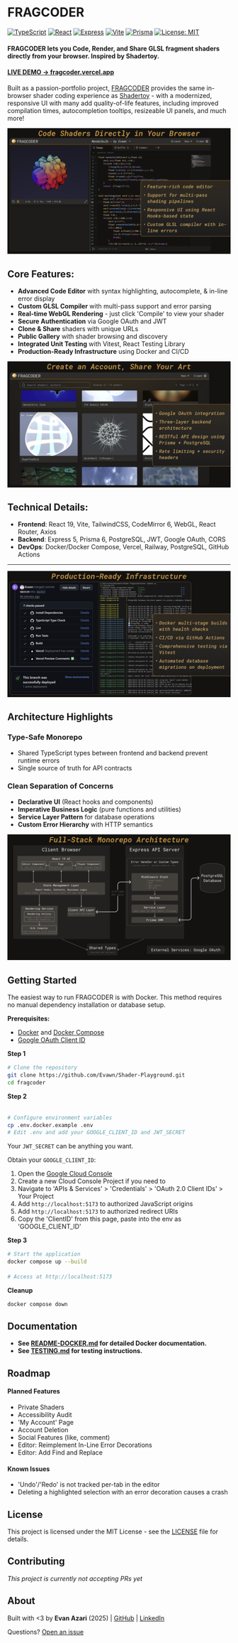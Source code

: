 # FRAGCODER
[![TypeScript](https://img.shields.io/badge/TypeScript-5.0-blue.svg)](https://www.typescriptlang.org/)
[![React](https://img.shields.io/badge/React-19-61dafb.svg)](https://reactjs.org/)
[![Express](https://img.shields.io/badge/Express-5.0-000000.svg)](https://expressjs.com/)
[![Vite](https://img.shields.io/badge/Vite-6.0-646CFF.svg)](https://vitejs.dev/)
[![Prisma](https://img.shields.io/badge/Prisma-6.0-2D3748.svg)](https://www.prisma.io/)
[![License: MIT](https://img.shields.io/badge/License-MIT-yellow.svg)](./LICENSE)

#### FRAGCODER lets you Code, Render, and Share GLSL fragment shaders directly from your browser. Inspired by Shadertoy.

#### **[LIVE DEMO → fragcoder.vercel.app](https://fragcoder.vercel.app)**

Built as a passion-portfolio project, [FRAGCODER](https://fragcoder.vercel.app) provides the same in-browser shader coding experience as [Shadertoy](https://shadertoy.com) - with a modernized, responsive UI with many add quality-of-life features, including improved compilation times, autocompletion tooltips, resizeable UI panels, and much more!

![Shader Gallery](images/Editor%20Slide.png)

## Core Features:
- **Advanced Code Editor** with syntax highlighting, autocomplete, & in-line error display
- **Custom GLSL Compiler** with multi-pass support and error parsing
- **Real-time WebGL Rendering** - just click 'Compile' to view your shader
- **Secure Authentication** via Google OAuth and JWT
- **Clone & Share** shaders with unique URLs
- **Public Gallery** with shader browsing and discovery
- **Integrated Unit Testing** with Vitest, React Testing Library
- **Production-Ready Infrastructure** using Docker and CI/CD

![Shader Gallery](images/Gallery%20Slide.png)

## Technical Details:
- **Frontend**: React 19, Vite, TailwindCSS, CodeMirror 6, WebGL, React Router, Axios
- **Backend**: Express 5, Prisma 6, PostgreSQL, JWT, Google OAuth, CORS
- **DevOps**: Docker/Docker Compose, Vercel, Railway, PostgreSQL, GitHub Actions

---

![DevOps Pipeline](images/DevOps%20Slide.png)

## Architecture Highlights

### Type-Safe Monorepo
- Shared TypeScript types between frontend and backend prevent runtime errors
- Single source of truth for API contracts

### Clean Separation of Concerns
- **Declarative UI** (React hooks and components)
- **Imperative Business Logic** (pure functions and utilities)
- **Service Layer Pattern** for database operations
- **Custom Error Hierarchy** with HTTP semantics

![Technical Architecture](images/Technical%20Architecture.png)

## Getting Started
The easiest way to run FRAGCODER is with Docker. This method requires no manual dependency installation or database setup.

**Prerequisites:**
- [Docker](https://docs.docker.com/get-docker/) and [Docker Compose](https://docs.docker.com/compose/install/)
- [Google OAuth Client ID](https://console.cloud.google.com/)

**Step 1**
```bash
# Clone the repository
git clone https://github.com/Evawn/Shader-Playground.git
cd fragcoder
```

**Step 2**
```bash

# Configure environment variables
cp .env.docker.example .env
# Edit .env and add your GOOGLE_CLIENT_ID and JWT_SECRET
```

Your `JWT_SECRET` can be anything you want.

Obtain your `GOOGLE_CLIENT_ID`:
1. Open the [Google Cloud Console](https://console.cloud.google.com/)
2. Create a new Cloud Console Project if you need to
3. Navigate to 'APIs & Services' > 'Credentials' > 'OAuth 2.0 Client IDs' > Your Project
4. Add `http://localhost:5173` to authorized JavaScript origins
5.  Add `http://localhost:5173` to authorized redirect URIs
6. Copy the 'ClientID' from this page, paste into the env as 'GOOGLE_CLIENT_ID'

**Step 3**
```bash
# Start the application
docker compose up --build

# Access at http://localhost:5173
```

**Cleanup**
```bash
docker compose down
```

## Documentation
- **See [README-DOCKER.md](README-DOCKER.md) for detailed Docker documentation.**
- **See [TESTING.md](TESTING.md) for testing instructions.**

## Roadmap

#### Planned Features
- Private Shaders
- Accessibility Audit
- 'My Account' Page
- Account Deletion
- Social Features (like, comment)
- Editor: Reimplement In-Line Error Decorations
- Editor: Add Find and Replace

#### Known Issues
- 'Undo'/'Redo' is not tracked per-tab in the editor
- Deleting a highlighted selection with an error decoration causes a crash

## License

This project is licensed under the MIT License - see the [LICENSE](./LICENSE) file for details.

## Contributing

*This project is currently not accepting PRs yet*
## About

Built with <3 by **Evan Azari** (2025) | [GitHub](https://github.com/Evawn/) | [LinkedIn](https://www.linkedin.com/in/eazari/)

Questions? [Open an issue](https://github.com/Evawn/Shader-Playground/issues)